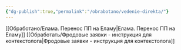 ```yaml
---
{"dg-publish":true,"permalink":"/obrabotano/vedenie-direkta/"}
---
```


[[Обработано/Елама. Перенос ПП на Еламу\|Елама. Перенос ПП на Еламу]]
[[Обработать/Фродовые заявки - инструкция для контекстолога\|Фродовые заявки - инструкция для контекстолога]]
